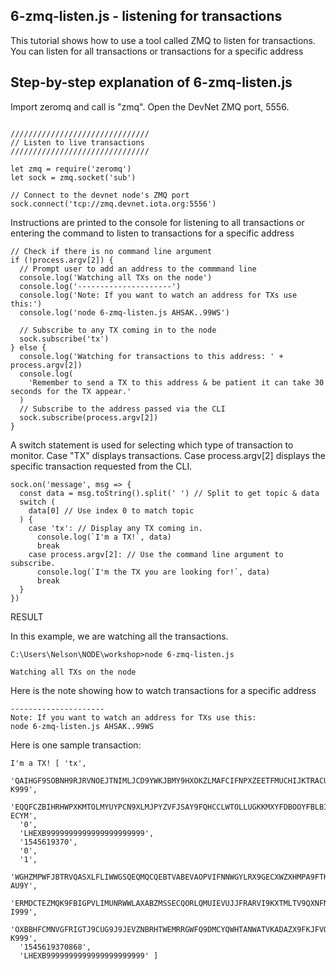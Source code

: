 ## 6-zmq-listen.js - listening for transactions

This tutorial shows how to use a tool called ZMQ to listen for transactions.  You can listen for all transactions or transactions for a specific address


## Step-by-step explanation of 6-zmq-listen.js

Import zeromq and call is "zmq".  Open the DevNet ZMQ port, 5556.

```

///////////////////////////////
// Listen to live transactions
///////////////////////////////

let zmq = require('zeromq')
let sock = zmq.socket('sub')

// Connect to the devnet node's ZMQ port
sock.connect('tcp://zmq.devnet.iota.org:5556')
```

Instructions are printed to the console for listening to all transactions or entering the command to listen to transactions for a specific address

```
// Check if there is no command line argument
if (!process.argv[2]) {
  // Prompt user to add an address to the commmand line
  console.log('Watching all TXs on the node')
  console.log('---------------------')
  console.log('Note: If you want to watch an address for TXs use this:')
  console.log('node 6-zmq-listen.js AHSAK..99WS')

  // Subscribe to any TX coming in to the node
  sock.subscribe('tx')
} else {
  console.log('Watching for transactions to this address: ' + process.argv[2])
  console.log(
    'Remember to send a TX to this address & be patient it can take 30 seconds for the TX appear.'
  )
  // Subscribe to the address passed via the CLI
  sock.subscribe(process.argv[2])
}
```

A switch statement is used for selecting which type of transaction to monitor.  Case "TX" displays transactions.  Case process.argv[2] displays the specific transaction requested from the CLI.

```
sock.on('message', msg => {
  const data = msg.toString().split(' ') // Split to get topic & data
  switch (
    data[0] // Use index 0 to match topic
  ) {
    case 'tx': // Display any TX coming in.
      console.log(`I'm a TX!`, data)
      break
    case process.argv[2]: // Use the command line argument to subscribe.
      console.log(`I'm the TX you are looking for!`, data)
      break
  }
})
```

RESULT

In this example, we are watching all the transactions.

```
C:\Users\Nelson\NODE\workshop>node 6-zmq-listen.js

Watching all TXs on the node
```

Here is the note showing how to watch transactions for a specific address

```
---------------------
Note: If you want to watch an address for TXs use this:
node 6-zmq-listen.js AHSAK..99WS
```

Here is one sample transaction:  

```
I'm a TX! [ 'tx',
  'QAIHGF9SOBNH9RJRVNOEJTNIMLJCD9YWKJBMY9HXOKZLMAFCIFNPXZEETFMUCHIJKTRACUNYZKCEF
K999',
  'EQQFCZBIHRHWPXKMTOLMYUYPCN9XLMJPYZVFJSAY9FQHCCLWTOLLUGKKMXYFDBOOYFBLBI9WUEILG
ECYM',
  '0',
  'LHEXB9999999999999999999999',
  '1545619370',
  '0',
  '1',
  'WGHZMPWFJBTRVQASXLFLIWWGSQEQMQCQEBTVABEVAOPVIFNNWGYLRX9GECXWZXHMPA9FTKNONUFCI
AU9Y',
  'ERMDCTEZMQK9FBIGPVLIMUNRWWLAXABZMSSECQORLQMUIEVUJJFRARVI9KXTMLTV9QXNFNIB9FEKO
I999',
  'OXBBHFCMNVGFRIGTJ9CUG9J9JEVZNBRHTWEMRRGWFQ9DMCYQWHTANWATVKADAZX9FKJFVOGQABGMZ
K999',
  '1545619370868',
  'LHEXB9999999999999999999999' ]
```

